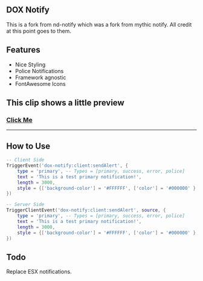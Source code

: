 ## DOX Notify
This is a fork from nd-notify which was a fork from mythic notify. All credit at this point goes to them. 

## Features
- Nice Styling
- Police Notifications
- Framework agnostic
- FontAwesome Icons

## This clip shows a little preview
### [Click Me](https://streamable.com/m1diij)
---
## How to Use
```lua
-- Client Side
TriggerEvent('dox-notify:client:sendAlert', { 
    type = 'primary', -- Types = [primary, success, error, police]
    text = 'This is a test primary notification!',
    length = 3000,
    style = {['background-color'] = '#FFFFFF', ['color'] = '#000000' } -- This is optional
})
```

```lua
-- Server Side
TriggerClientEvent('dox-notify:client:sendAlert', source, { 
    type = 'primary', -- Types = [primary, success, error, police]
    text = 'This is a test primary notification!',
    length = 3000,
    style = {['background-color'] = '#FFFFFF', ['color'] = '#000000' } -- This is optional
})
```

## Todo
Replace ESX notifications.
